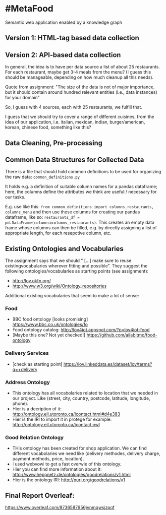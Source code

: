 # #MetaFood
Semantic web application enabled by a knowledge graph


## Version 1: HTML-tag based data collection



## Version 2: API-based data collection
In general, the idea is to have per data source a list of about 25 restaurants. For each restaurant, maybe get 3-4 meals from the menu? (I guess this should be manageable, depending on how much cleanup all this needs).

Quote from assignment:
"The size of the data is not of major importance, but it should contain around hundred relevant entities (i.e., data instances) for your domain"

So, I guess with 4 sources, each with 25 restaurants, we fulfill that.

I guess that we should try to cover a range of different cuisines, from the idea of our application, i.e. italian, mexican, indian, burger/american, korean, chinese food, something like this?


## Data Cleaning, Pre-processing


## Common Data Structures for Collected Data
There is a file that should hold common definitions to be used for organizing the raw data:
`common_definitions.py`

It holds e.g. a definition of suitable column names for a pandas dataframe; here, the columns define the attributes we think are useful / necessary for our tasks. 

E.g. use like this:
`from common_definitions import columns_restaurants, columns_menu`
and then use these columns for creating our pandas dataframe, like so:
`restaurants_df = pd.DataFrame(columns=columns_restaurants)`.
This creates an empty data frame whose columns can then be filled, e.g. by directly assigning a list of appropriate length, for each resepctive column, etc.




## Existing Ontologies and Vocabularies
The assignment says that we should " [...] make sure to reuse existingvocabularies wherever fitting and possible".
They suggest the following ontologies/vocabularies as starting points (see assignment):
* http://lov.okfn.org/
* http://www.w3.org/wiki/Ontology_repositories

Additional existing vocabularies that seem to make a lot of sense:

### Food
* BBC food ontology [looks promising] https://www.bbc.co.uk/ontologies/fo
* Food ontology catalog: http://lov4iot.appspot.com/?p=lov4iot-food
* [Maybe this one? Not yet checked!]  https://github.com/ailabitmo/food-ontology

### Delivery Services
* [check as starting point]  https://lov.linkeddata.es/dataset/lov/terms?q=+delivery

### Address Ontology
* This ontology has all vocabolaries related to location that we needed in our project. Like (street, city, country, postcode, latitude, longitude, phone).
* Hier is a decription of it: http://ontology.eil.utoronto.ca/icontact.html#d4e383
* Hier is the IRI to import it in protege for example: http://ontology.eil.utoronto.ca/icontact.owl

### Good Relation Ontology
* THis ontology has been created for shop application. We can find different vocabolaries we need like (delivery methodes, delivery charge, payment methods, price, location).
* I used webvowl to get a fast overwie of this ontology.
* Hier you can find more information about it: http://www.heppnetz.de/ontologies/goodrelations/v1.html
* Hier is the ontology IRI: http://purl.org/goodrelations/v1





## Final Report Overleaf:

https://www.overleaf.com/8736587956jvnmqwsjzpqf





